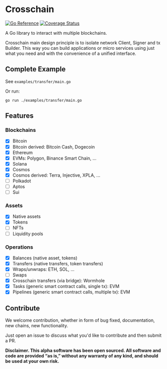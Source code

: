 # Crosschain

[![Go Reference](https://pkg.go.dev/badge/github.com/jumpcrypto/crosschain.svg)](https://pkg.go.dev/github.com/jumpcrypto/crosschain)
[![Coverage Status](https://coveralls.io/repos/github/JumpCrypto/crosschain/badge.svg?branch=main)](https://coveralls.io/github/JumpCrypto/crosschain?branch=main)

A Go library to interact with multiple blockchains.

Crosschain main design principle is to isolate network Client, Signer and tx Builder.
This way you can build applications or micro services using just what you need and with the convenience of a unified interface.

## Complete Example

See `examples/transfer/main.go`

Or run:
```
go run ./examples/transfer/main.go
```

<!-- ## [Documentation](https://pkg.go.dev/github.com/jumpcrypto/crosschain) -->

## Features

### Blockchains

- [x] Bitcoin
- [x] Bitcoin derived: Bitcoin Cash, Dogecoin
- [x] Ethereum
- [x] EVMs: Polygon, Binance Smart Chain, ...
- [x] Solana
- [x] Cosmos
- [x] Cosmos derived: Terra, Injective, XPLA, ...
- [ ] Polkadot
- [ ] Aptos
- [ ] Sui

### Assets

- [x] Native assets
- [x] Tokens
- [ ] NFTs
- [ ] Liquidity pools

### Operations

- [x] Balances (native asset, tokens)
- [x] Transfers (native transfers, token transfers)
- [x] Wraps/unwraps: ETH, SOL, ...
- [ ] Swaps
- [x] Crosschain transfers (via bridge): Wormhole
- [x] Tasks (generic smart contract calls, single tx): EVM
- [x] Pipelines (generic smart contract calls, multiple tx): EVM

## Contribute

We welcome contribution, whether in form of bug fixed, documentation, new chains, new functionality.

Just open an issue to discuss what you'd like to contribute and then submit a PR.

**Disclaimer. This alpha software has been open sourced. All software and code are provided “as is,” without any warranty of any kind, and should be used at your own risk.**
